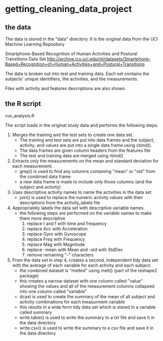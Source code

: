 # getting_cleaning_data_project

## the data

The data is stored in the "data" directory. It is the original data from the UCI Machine Learning Repository

Smartphone-Based Recognition of Human Activities and Postural Transitions Data Set
http://archive.ics.uci.edu/ml/datasets/Smartphone-Based+Recognition+of+Human+Activities+and+Postural+Transitions

The data is broken out into test and training data. Each set contains the subjects' unique identifiers, the activities, and the measurements.

Files with activity and features descriptions are also shown.

## the R script

run_analysis.R

The script loads in the original study data and performs the following steps.

1. Merges the training and the test sets to create one data set.
   * The training and test sets are put into data frames and the subject, activity, and values are put into a single data frame using   cbind().
   * The data frames are given column headers from the features file
   * The test and training data are merged using rbind()
2. Extracts only the measurements on the mean and standard deviation for each measurement.
   * grep() is used to find any columns containing "mean" or "std" from the combined data frame
   * a new data frame is made to include only those columns (and the subject and activity) 
3. Uses descriptive activity names to name the activities in the data set
   * join() is used to replace the numeric activity values with their descriptions from the activity_labels file
4. Appropriately labels the data set with descriptive variable names.
   * the following steps are performed on the variable names to make them more descriptive
     1. replace t and f with time and frequency
     2. replace Acc with Acceleration
     3. replace Gyro with Gyroscope
     4. replace Freq with Frequency
     5. replace Mag with Magnitude
     6. replace -mean with Mean and -std with StdDev
     7. remove remaining "-" characters
5. From the data set in step 4, creates a second, independent tidy data set with the average of each variable for each activity and each subject.
   * the combined dataset is "melted" using melt() (part of the reshape2 package)
   * this creates a narrow dataset with one column called "value" showing the values and all of the measurement columns collapsed into one column called "variable"
   * dcast is used to create the summary of the mean of all subject and activity combinations for each measurment variable
   * this results in a wide form tidy data set which is stored in a variable called summary
   * write.table() is used to write the summary to a txt file and save it in the data directory
   * write.csv() is used to write the summary to a csv file and save it in the data directory